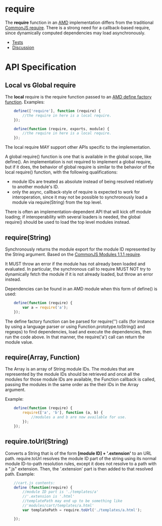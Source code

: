 # require

The **require** function in an [AMD](https://github.com/amdjs/amdjs-api/wiki/AMD) implementation differs from the traditional [CommonJS require](http://wiki.commonjs.org/wiki/Modules/1.1.1#Require). There is a strong need for a callback-based require, since dynamically computed dependencies may load asynchronously.

* [Tests](https://github.com/amdjs/amdjs-tests)
* [Discussion](https://groups.google.com/group/amd-implement)

# API Specification

## Local vs Global require <a name="localGlobal"></a>

The **local** require is the require function passed to an [AMD define factory function](https://github.com/amdjs/amdjs-api/wiki/AMD#wiki-define). Examples:

```javascript
    define(['require'], function (require) {
        //the require in here is a local require.
    });

    define(function (require, exports, module) {
        //the require in here is a local require.
    });
```
The local require MAY support other APIs specific to the implementation.

A global require() function is one that is available in the global scope, like define(). An implementation is not required to implement a global require, but if it does, the behavior of global require is similar to the behavior of the local require() function, with the following qualifications:

* module IDs are treated as absolute instead of being resolved relatively to another module's ID.
* only the async, callback-style of require is expected to work for interoperation, since it may not be possible to synchronously load a module via require(String) from the top level.

There is often an implementation-dependent API that will kick off module loading; if interoperability with several loaders is needed, the global require() should be used to load the top level modules instead.

## require(String) <a name="requireString"></a>

Synchronously returns the module export for the module ID represented by the String argument. Based on the [CommonJS Modules 1.1.1 require](http://wiki.commonjs.org/wiki/Modules/1.1.1#Require).

It MUST throw an error if the module has not already been loaded and evaluated. In particular, the synchronous call to require MUST NOT try to dynamically fetch the module if it is not already loaded, but throw an error instead.

Dependencies can be found in an AMD module when this form of define() is used:

```javascript
    define(function (require) {
        var a = require('a');
    });
```

The define factory function can be parsed for require('') calls (for instance by using a language parser or using Function.prototype.toString() and regexps) to find dependencies, load and execute the dependencies, then run the code above. In that manner, the require('a') call can return the module value.

## require(Array, Function) <a name="requireArray"></a>

The Array is an array of String module IDs. The modules that are represented by the module IDs should be retrieved and once all the modules for those module IDs are available, the Function callback is called, passing the modules in the same order as the their IDs in the Array argument.

Example:

```javascript
    define(function (require) {
        require(['a', 'b'], function (a, b) {
            //modules a and b are now available for use.
        });
    });
```

## require.toUrl(String) <a name="toUrl"></a>

Converts a String that is of the form **[module ID] + '.extension'** to an URL path. require.toUrl resolves the module ID part of the string using its normal module ID-to-path resolution rules, except it does not resolve to a path with a ".js" extension. Then, the '.extension' part is then added to that resolved path. Example:

```javascript
    //cart.js contents:
    define (function(require) {
        //module ID part is './templates/a'
        //'.extension is '.html'
        //templatePath may end up to be something like
        //'modules/cart/templates/a.html'
        var templatePath = require.toUrl('./templates/a.html');

    });
```
